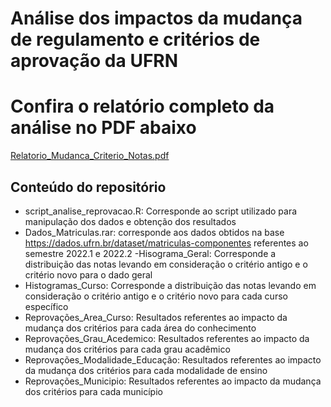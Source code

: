 # Análise dos impactos da mudança de regulamento e critérios de aprovação da UFRN

# Confira o relatório completo da análise no PDF abaixo


[Relatorio_Mudanca_Criterio_Notas.pdf](https://github.com/DougFelipe/impactos_novo_regulamento_UFRN/files/12432519/Relatorio_Mudanca_Criterio_Notas.pdf)

## Conteúdo do repositório

 - script_analise_reprovacao.R:  Corresponde ao script utilizado para manipulação dos dados e obtenção dos resultados
 - Dados_Matriculas.rar: corresponde aos dados obtidos na base https://dados.ufrn.br/dataset/matriculas-componentes referentes ao semestre 2022.1 e 2022.2
-Hisograma_Geral: Corresponde a distribuição das notas levando em consideração o critério antigo e o critério novo para o dado geral
- Histogramas_Curso: Corresponde a distribuição das notas levando em consideração o critério antigo e o critério novo para cada curso específico
- Reprovações_Area_Curso: Resultados referentes ao impacto da mudança dos critérios para cada área do conhecimento
- Reprovações_Grau_Acedemico: Resultados referentes ao impacto da mudança dos critérios para cada grau acadêmico
- Reprovações_Modalidade_Educação: Resultados referentes ao impacto da mudança dos critérios para cada modalidade de ensino
- Reprovações_Municipio: Resultados referentes ao impacto da mudança dos critérios para cada município
